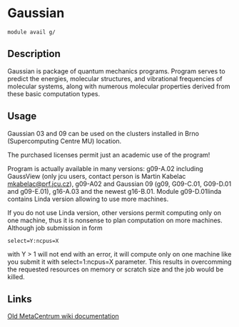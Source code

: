 # Gaussian

    module avail g/

## Description

Gaussian is package of quantum mechanics programs. Program serves to predict the energies, molecular structures, and vibrational frequencies of molecular systems, along with numerous molecular properties derived from these basic computation types.


## Usage

Gaussian 03 and 09 can be used on the clusters installed in Brno (Supercomputing Centre MU) location.

The purchased licenses permit just an academic use of the program!

Program is actually available in many versions: g09-A.02 including GaussView (only jcu users, contact person is Martin Kabelac mkabelac@prf.jcu.cz), g09-A02 and Gaussian 09 (g09, G09-C.01, G09-D.01 and g09-E.01), g16-A.03 and the newest g16-B.01. Module g09-D.01linda contains Linda version allowing to use more machines.

If you do not use Linda version, other versions permit computing only on one machine, thus it is nonsense to plan computation on more machines. Although job submission in form

    select=Y:ncpus=X

with Y > 1 will not end with an error, it will compute only on one machine like you submit it with select=1:ncpus=X parameter. This results in overcomming the requested resources on memory or scratch size and the job would be killed.


## Links

[Old MetaCentrum wiki documentation](https://wiki.metacentrum.cz/wiki/Gaussian-GaussView)
